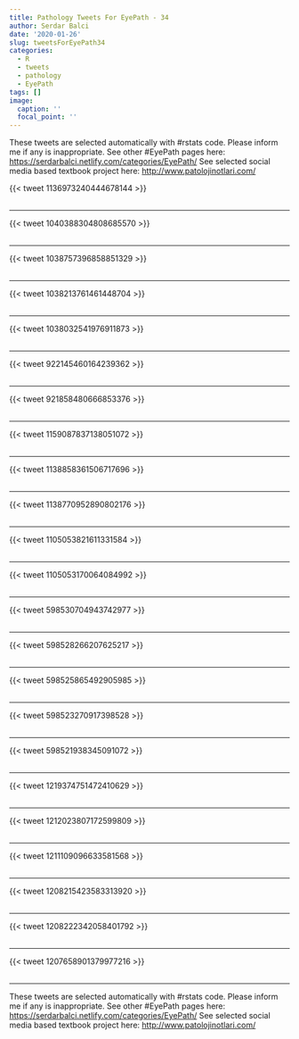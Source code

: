 ```yaml
---
title: Pathology Tweets For EyePath - 34
author: Serdar Balci
date: '2020-01-26'
slug: tweetsForEyePath34
categories:
  - R
  - tweets
  - pathology
  - EyePath
tags: []
image:
  caption: ''
  focal_point: ''
---
```



These tweets are selected automatically with #rstats code. Please inform me if any is inappropriate.
See other #EyePath pages here: https://serdarbalci.netlify.com/categories/EyePath/ 
See selected social media based textbook project here: http://www.patolojinotlari.com/

{{< tweet 1136973240444678144 >}}
<br>
<br>
<hr>
{{< tweet 1040388304808685570 >}}
<br>
<br>
<hr>
{{< tweet 1038757396858851329 >}}
<br>
<br>
<hr>
{{< tweet 1038213761461448704 >}}
<br>
<br>
<hr>
{{< tweet 1038032541976911873 >}}
<br>
<br>
<hr>
{{< tweet 922145460164239362 >}}
<br>
<br>
<hr>
{{< tweet 921858480666853376 >}}
<br>
<br>
<hr>
{{< tweet 1159087837138051072 >}}
<br>
<br>
<hr>
{{< tweet 1138858361506717696 >}}
<br>
<br>
<hr>
{{< tweet 1138770952890802176 >}}
<br>
<br>
<hr>
{{< tweet 1105053821611331584 >}}
<br>
<br>
<hr>
{{< tweet 1105053170064084992 >}}
<br>
<br>
<hr>
{{< tweet 598530704943742977 >}}
<br>
<br>
<hr>
{{< tweet 598528266207625217 >}}
<br>
<br>
<hr>
{{< tweet 598525865492905985 >}}
<br>
<br>
<hr>
{{< tweet 598523270917398528 >}}
<br>
<br>
<hr>
{{< tweet 598521938345091072 >}}
<br>
<br>
<hr>
{{< tweet 1219374751472410629 >}}
<br>
<br>
<hr>
{{< tweet 1212023807172599809 >}}
<br>
<br>
<hr>
{{< tweet 1211109096633581568 >}}
<br>
<br>
<hr>
{{< tweet 1208215423583313920 >}}
<br>
<br>
<hr>
{{< tweet 1208222342058401792 >}}
<br>
<br>
<hr>
{{< tweet 1207658901379977216 >}}
<br>
<br>
<hr>


These tweets are selected automatically with #rstats code. Please inform me if any is inappropriate.
See other #EyePath pages here: https://serdarbalci.netlify.com/categories/EyePath/ 
See selected social media based textbook project here: http://www.patolojinotlari.com/
